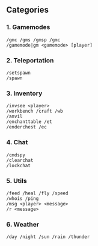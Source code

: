 
## Categories
### 1. Gamemodes
```
/gmc /gms /gmsp /gmc
/gamemode|gm <gamemode> [player]
```
### 2. Teleportation
```
/setspawn 
/spawn
```
### 3. Inventory
```
/invsee <player>
/workbench /craft /wb
/anvil
/enchanttable /et
/enderchest /ec
```
### 4. Chat
```
/cmdspy
/clearchat
/lockchat
```
### 5. Utils
```
/feed /heal /fly /speed
/whois /ping
/msg <player> <message>
/r <message>
```
### 6. Weather
```
/day /night /sun /rain /thunder
```